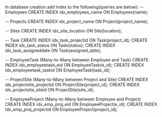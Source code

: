 In database creation add index to the following(queries are below):
-- Employees
CREATE INDEX idx_employees_name ON Employees(name);

-- Projects
CREATE INDEX idx_project_name ON Project(project_name);

-- Sites
CREATE INDEX idx_site_location ON Site(location);

-- Task
CREATE INDEX idx_task_projectid ON Task(project_id);
CREATE INDEX idx_task_status ON Task(status);
CREATE INDEX idx_task_assigneddate ON Task(assigned_date);

-- EmployeeTask (Many-to-Many between Employee and Task)
CREATE INDEX idx_employeetask_eid ON EmployeeTask(e_id);
CREATE INDEX idx_employeetask_taskid ON EmployeeTask(task_id);

-- ProjectSite (Many-to-Many between Project and Site)
CREATE INDEX idx_projectsite_projectid ON ProjectSite(project_id);
CREATE INDEX idx_projectsite_siteid ON ProjectSite(site_id);

-- EmployeeProject (Many-to-Many between Employee and Project)
CREATE INDEX idx_emp_proj_eid ON EmployeeProject(e_id);
CREATE INDEX idx_emp_proj_projectid ON EmployeeProject(project_id);
